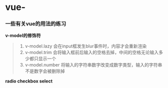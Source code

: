 # vue-
### 一些有关vue的用法的练习
**v-model的修饰符**
>1. v-model.lazy  会在input框发生blur事件时，内容才会重新渲染
>2. v-model.trim  会将输入框前后输入的空格去掉，中间的空格无论输入多少都只显示一个
>3. v-model.number 将输入的字符串数字改变成数字类型，输入的字符串不是数字会被删除掉

**radio checkbox select**

